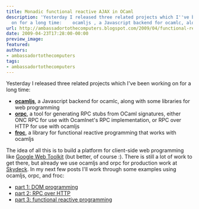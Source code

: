 ```yaml
---
title: Monadic functional reactive AJAX in OCaml
description: 'Yesterday I released three related projects which I''ve been working
  on for a long time:    ocamljs , a Javascript backend for ocamlc, along ...'
url: http://ambassadortothecomputers.blogspot.com/2009/04/functional-reactive-ajax-in-ocaml.html
date: 2009-04-23T17:28:00-00:00
preview_image:
featured:
authors:
- ambassadortothecomputers
tags:
- ambassadortothecomputers
---
```


Yesterday I released three related projects which I've been working on for a long time:
<ul>
  <li><a href="http://code.google.com/p/ocamljs"><b>ocamljs</b></a>, a Javascript backend for ocamlc, along with some libraries for web programming</li>
  <li><a href="http://code.google.com/p/orpc2"><b>orpc</b></a>, a tool for generating RPC stubs from OCaml signatures, either ONC RPC for use with Ocamlnet's RPC implementation, or RPC over HTTP for use with ocamljs</li>
  <li><a href="http://code.google.com/p/froc"><b>froc</b></a>, a library for functional reactive programming that works with ocamljs</li>
</ul>
The idea of all this is to build a platform for client-side web programming like <a href="http://code.google.com/webtoolkit/">Google Web Toolkit</a> (but better, of course :). There is still a lot of work to get there, but already we use ocamljs and orpc for production work at <a href="http://skydeck.com/">Skydeck</a>. In my next few posts I'll work through some examples using ocamljs, orpc, and froc:
<ul>
  <li><a href="http://ambassadortothecomputers.blogspot.com/2009/04/sudoku-in-ocamljs-part-1-dom.html">part 1: DOM programming</a></li>
  <li><a href="http://ambassadortothecomputers.blogspot.com/2009/05/sudoku-in-ocamljs-part-2-rpc-over-http.html">part 2: RPC over HTTP</a></li>
  <li><a href="http://ambassadortothecomputers.blogspot.com/2009/05/sudoku-in-ocamljs-part-3-functional.html">part 3: functional reactive programming</a></li>
</ul>
